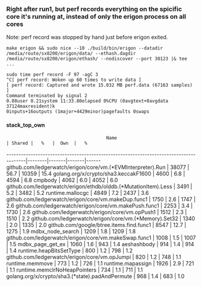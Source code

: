 ### Right after run1, but perf records everything on the spicific core it's running at, instead of only the erigon process on all cores
Note: perf record was stopped by hand just before erigon exited.

```
make erigon && sudo nice --10 ./build/bin/erigon --datadir /media/route/sx8200/erigon/data/ --ethash.dagdir /media/route/sx8200/erigon/ethash/ --nodiscover --port 30123 |& tee ...
```
```
sudo time perf record -F 97 -agC 3
^C[ perf record: Woken up 60 times to write data ]
[ perf record: Captured and wrote 15.032 MB perf.data (67163 samples) ]
Command terminated by signal 2
0.08user 0.21system 11:33.80elapsed 0%CPU (0avgtext+0avgdata 37124maxresident)k
0inputs+16outputs (1major+4429minor)pagefaults 0swaps
```

#### stack_top_own

                                         Name                                         | Shared |   %   |  Own  |   %
--------------------------------------------------------------------------------------|--------|-------|-------|------
github.com/ledgerwatch/erigon/core/vm.(*EVMInterpreter).Run                           |  38077 |  56.7 | 10359 |  15.4
golang.org/x/crypto/sha3.keccakF1600                                                  |   4600 |   6.8 |  4594 |   6.8
cmpbody                                                                               |   4062 |   6.0 |  4052 |   6.0
github.com/ledgerwatch/erigon/ethdb/olddb.(*MutationItem).Less                        |   3491 |   5.2 |  3482 |   5.2
runtime.mallocgc                                                                      |   4849 |   7.2 |  2437 |   3.6
github.com/ledgerwatch/erigon/core/vm.makeDup.func1                                   |   1750 |   2.6 |  1747 |   2.6
github.com/ledgerwatch/erigon/core/vm.makePush.func1                                  |   2253 |   3.4 |  1730 |   2.6
github.com/ledgerwatch/erigon/core/vm.opPush1                                         |   1512 |   2.3 |  1510 |   2.2
github.com/ledgerwatch/erigon/core/vm.(*Memory).Set32                                 |   1340 |   2.0 |  1335 |   2.0
github.com/google/btree.items.find.func1                                              |   8547 |  12.7 |  1275 |   1.9
mdbx_node_search                                                                      |   1209 |   1.8 |  1209 |   1.8
github.com/ledgerwatch/erigon/core/vm.makeSwap.func1                                  |   1008 |   1.5 |  1007 |   1.5
mdbx_page_get_ex                                                                      |   1060 |   1.6 |   943 |   1.4
aeshashbody                                                                           |    914 |   1.4 |   914 |   1.4
runtime.heapBitsSetType                                                               |    800 |   1.2 |   798 |   1.2
github.com/ledgerwatch/erigon/core/vm.opJumpi                                         |    820 |   1.2 |   748 |   1.1
runtime.memmove                                                                       |    773 |   1.2 |   726 |   1.1
runtime.mapassign                                                                     |   1926 |   2.9 |   721 |   1.1
runtime.memclrNoHeapPointers                                                          |    734 |   1.1 |   711 |   1.1
golang.org/x/crypto/sha3.(*state).padAndPermute                                       |    968 |   1.4 |   683 |   1.0
